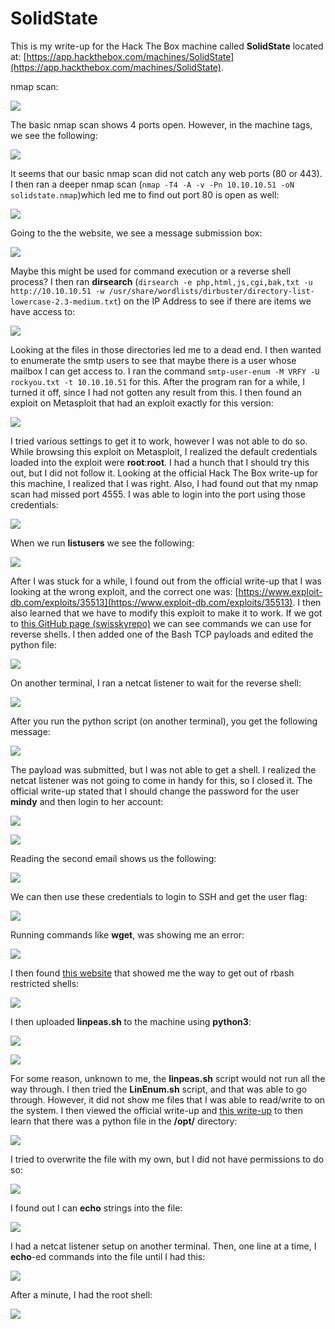 # SolidState

This is my write-up for the Hack The Box machine called **SolidState** located at: [https://app.hackthebox.com/machines/SolidState](https://app.hackthebox.com/machines/SolidState).

nmap scan:

![](<../../.gitbook/assets/image (357) (1) (1).png>)

The basic nmap scan shows 4 ports open. However, in the machine tags, we see the following:

![](<../../.gitbook/assets/image (336) (1) (1) (1).png>)

It seems that our basic nmap scan did not catch any web ports (80 or 443). I then ran a deeper nmap scan (`nmap -T4 -A -v -Pn 10.10.10.51 -oN solidstate.nmap`)which led me to find out port 80 is open as well:

![](<../../.gitbook/assets/image (361) (1) (1).png>)

Going to the the website, we see a message submission box:

![](<../../.gitbook/assets/image (350) (1) (1) (1) (1).png>)

Maybe this might be used for command execution or a reverse shell process? I then ran **dirsearch** (`dirsearch -e php,html,js,cgi,bak,txt -u http://10.10.10.51 -w /usr/share/wordlists/dirbuster/directory-list-lowercase-2.3-medium.txt`) on the IP Address to see if there are items we have access to:

![](<../../.gitbook/assets/image (358) (1).png>)

Looking at the files in those directories led me to a dead end. I then wanted to enumerate the smtp users to see that maybe there is a user whose mailbox I can get access to. I ran the command `smtp-user-enum -M VRFY -U rockyou.txt -t 10.10.10.51` for this. After the program ran for a while, I turned it off, since I had not gotten any result from this. I then found an exploit on Metasploit that had an exploit exactly for this version:

![](<../../.gitbook/assets/image (344) (1) (1).png>)

I tried various settings to get it to work, however I was not able to do so. While browsing this exploit on Metasploit, I realized the default credentials loaded into the exploit were **root**:**root**. I had a hunch that I should try this out, but I did not follow it. Looking at the official Hack The Box write-up for this machine, I realized that I was right. Also, I had found out that my nmap scan had missed port 4555. I was able to login into the port using those credentials:

![](<../../.gitbook/assets/image (354) (1) (1).png>)

When we run **listusers** we see the following:

![](<../../.gitbook/assets/image (362) (1) (1).png>)

After I was stuck for a while, I found out from the official write-up that I was looking at the wrong exploit, and the correct one was: [https://www.exploit-db.com/exploits/35513](https://www.exploit-db.com/exploits/35513). I then also learned that we have to modify this exploit to make it to work. If we got to [this GitHub page (swisskyrepo)](https://github.com/swisskyrepo/PayloadsAllTheThings/blob/master/Methodology%20and%20Resources/Reverse%20Shell%20Cheatsheet.md#bash-tcp) we can see commands we can use for reverse shells. I then added one of the Bash TCP payloads and edited the python file:

![](<../../.gitbook/assets/image (346) (1) (1).png>)

On another terminal, I ran a netcat listener to wait for the reverse shell:

![](<../../.gitbook/assets/image (342) (1).png>)

After you run the python script (on another terminal), you get the following message:

![](<../../.gitbook/assets/image (338) (1).png>)

The payload was submitted, but I was not able to get a shell. I realized the netcat listener was not going to come in handy for this, so I closed it. The official write-up stated that I should change the password for the user **mindy** and then login to her account:

![](<../../.gitbook/assets/image (340) (1).png>)

![](<../../.gitbook/assets/image (343) (1).png>)

Reading the second email shows us the following:

![](<../../.gitbook/assets/image (347) (1) (1).png>)

We can then use these credentials to login to SSH and get the user flag:

![](<../../.gitbook/assets/image (341) (1) (1) (1).png>)

Running commands like **wget**, was showing me an error:

![](<../../.gitbook/assets/image (337) (1) (1).png>)

I then found [this website](https://www.hacknos.com/rbash-escape-rbash-restricted-shell-escape/) that showed me the way to get out of rbash restricted shells:

![](<../../.gitbook/assets/image (364) (1) (1) (1).png>)

I then uploaded **linpeas.sh** to the machine using **python3**:

![](<../../.gitbook/assets/image (365) (1).png>)

![](<../../.gitbook/assets/image (332) (1).png>)

For some reason, unknown to me, the **linpeas.sh** script would not run all the way through. I then tried the **LinEnum.sh** script, and that was able to go through. However, it did not show me files that I was able to read/write to on the system. I then viewed the official write-up and [this write-up](https://0xdf.gitlab.io/2020/04/30/htb-solidstate.html) to then learn that there was a python file in the **/opt/** directory:

![](<../../.gitbook/assets/image (334) (1) (1).png>)

I tried to overwrite the file with my own, but I did not have permissions to do so:

![](<../../.gitbook/assets/image (363) (1) (1) (1).png>)

I found out I can **echo** strings into the file:

![](<../../.gitbook/assets/image (359) (1).png>)

I had a netcat listener setup on another terminal. Then, one line at a time, I **echo**-ed commands into the file until I had this:

![](<../../.gitbook/assets/image (360) (1).png>)

After a minute, I had the root shell:

![](<../../.gitbook/assets/image (348) (1) (1) (1).png>)
